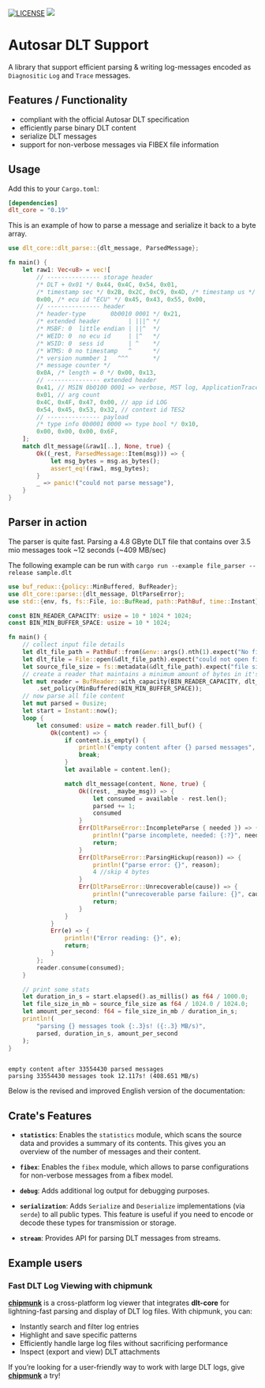 [![LICENSE](https://img.shields.io/github/license/esrlabs/dlt-core?color=blue)](LICENSE.txt)
[![](https://github.com/esrlabs/dlt-core/workflows/CI/badge.svg)](https://github.com/esrlabs/dlt-core/actions)

# Autosar DLT Support

A library that support efficient parsing & writing log-messages encoded as `Diagnositic` `Log` and `Trace` messages.

## Features / Functionality

* compliant with the official Autosar DLT specification
* efficiently parse binary DLT content
* serialize DLT messages
* support for non-verbose messages via FIBEX file information

## Usage

Add this to your `Cargo.toml`:

```toml
[dependencies]
dlt_core = "0.19"
```

This is an example of how to parse a message and serialize it back to a byte array.

```rust
use dlt_core::dlt_parse::{dlt_message, ParsedMessage};

fn main() {
    let raw1: Vec<u8> = vec![
        // --------------- storage header
        /* DLT + 0x01 */ 0x44, 0x4C, 0x54, 0x01,
        /* timestamp sec */ 0x2B, 0x2C, 0xC9, 0x4D, /* timestamp us */ 0x7A, 0xE8, 0x01,
        0x00, /* ecu id "ECU" */ 0x45, 0x43, 0x55, 0x00,
        // --------------- header
        /* header-type       0b0010 0001 */ 0x21,
        /* extended header        | |||^ */
        /* MSBF: 0  little endian | ||^  */
        /* WEID: 0  no ecu id     | |^   */
        /* WSID: 0  sess id       | ^    */
        /* WTMS: 0 no timestamp   ^      */
        /* version nummber 1   ^^^       */
        /* message counter */
        0x0A, /* length = 0 */ 0x00, 0x13,
        // --------------- extended header
        0x41, // MSIN 0b0100 0001 => verbose, MST log, ApplicationTraceType::State
        0x01, // arg count
        0x4C, 0x4F, 0x47, 0x00, // app id LOG
        0x54, 0x45, 0x53, 0x32, // context id TES2
        // --------------- payload
        /* type info 0b0001 0000 => type bool */ 0x10,
        0x00, 0x00, 0x00, 0x6F,
    ];
    match dlt_message(&raw1[..], None, true) {
        Ok((_rest, ParsedMessage::Item(msg))) => {
            let msg_bytes = msg.as_bytes();
            assert_eq!(raw1, msg_bytes);
        }
        _ => panic!("could not parse message"),
    }
}
```

## Parser in action

The parser is quite fast. Parsing a 4.8 GByte DLT file that contains over 3.5 mio messages took ~12 seconds (~409 MB/sec)

The following example can be run with `cargo run --example file_parser --release sample.dlt`

<!-- example start -->
```rust
use buf_redux::{policy::MinBuffered, BufReader};
use dlt_core::parse::{dlt_message, DltParseError};
use std::{env, fs, fs::File, io::BufRead, path::PathBuf, time::Instant};

const BIN_READER_CAPACITY: usize = 10 * 1024 * 1024;
const BIN_MIN_BUFFER_SPACE: usize = 10 * 1024;

fn main() {
    // collect input file details
    let dlt_file_path = PathBuf::from(&env::args().nth(1).expect("No filename given"));
    let dlt_file = File::open(&dlt_file_path).expect("could not open file");
    let source_file_size = fs::metadata(&dlt_file_path).expect("file size error").len();
    // create a reader that maintains a minimum amount of bytes in it's buffer
    let mut reader = BufReader::with_capacity(BIN_READER_CAPACITY, dlt_file)
        .set_policy(MinBuffered(BIN_MIN_BUFFER_SPACE));
    // now parse all file content
    let mut parsed = 0usize;
    let start = Instant::now();
    loop {
        let consumed: usize = match reader.fill_buf() {
            Ok(content) => {
                if content.is_empty() {
                    println!("empty content after {} parsed messages", parsed);
                    break;
                }
                let available = content.len();

                match dlt_message(content, None, true) {
                    Ok((rest, _maybe_msg)) => {
                        let consumed = available - rest.len();
                        parsed += 1;
                        consumed
                    }
                    Err(DltParseError::IncompleteParse { needed }) => {
                        println!("parse incomplete, needed: {:?}", needed);
                        return;
                    }
                    Err(DltParseError::ParsingHickup(reason)) => {
                        println!("parse error: {}", reason);
                        4 //skip 4 bytes
                    }
                    Err(DltParseError::Unrecoverable(cause)) => {
                        println!("unrecoverable parse failure: {}", cause);
                        return;
                    }
                }
            }
            Err(e) => {
                println!("Error reading: {}", e);
                return;
            }
        };
        reader.consume(consumed);
    }

    // print some stats
    let duration_in_s = start.elapsed().as_millis() as f64 / 1000.0;
    let file_size_in_mb = source_file_size as f64 / 1024.0 / 1024.0;
    let amount_per_second: f64 = file_size_in_mb / duration_in_s;
    println!(
        "parsing {} messages took {:.3}s! ({:.3} MB/s)",
        parsed, duration_in_s, amount_per_second
    );
}

```
<!-- example end -->

```

empty content after 33554430 parsed messages
parsing 33554430 messages took 12.117s! (408.651 MB/s)

```

Below is the revised and improved English version of the documentation:

## Crate's Features

* **`statistics`**: Enables the `statistics` module, which scans the source data and provides a summary of its contents. This gives you an overview of the number of messages and their content.

* **`fibex`**: Enables the `fibex` module, which allows to parse configurations for non-verbose messages from a fibex model.

* **`debug`**: Adds additional log output for debugging purposes.

* **`serialization`**: Adds `Serialize` and `Deserialize` implementations (via `serde`) to all public types. This feature is useful if you need to encode or decode these types for transmission or storage.

* **`stream`**: Provides API for parsing DLT messages from streams.

## Example users

### Fast DLT Log Viewing with chipmunk

[**chipmunk**](https://github.com/esrlabs/chipmunk) is a cross-platform log viewer that integrates **dlt-core** for lightning-fast parsing and display of DLT log files. With chipmunk, you can:

- Instantly search and filter log entries  
- Highlight and save specific patterns  
- Efficiently handle large log files without sacrificing performance
- Inspect (export and view) DLT attachments  

If you’re looking for a user-friendly way to work with large DLT logs, give [**chipmunk**](https://github.com/esrlabs/chipmunk) a try!
